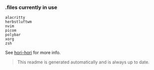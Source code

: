 ### .files currently in use
```
alacritty
herbstluftwm
nvim
picom
polybar
xorg
zsh
```
See [hori-hori](https://github.com/tsbohc/hori-hori) for more info.

> This readme is generated automatically and is always up to date.
